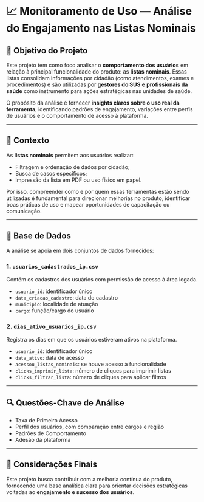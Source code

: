 # 📈 Monitoramento de Uso — Análise do Engajamento nas Listas Nominais

## 🎯 Objetivo do Projeto

Este projeto tem como foco analisar o **comportamento dos usuários** em relação à principal funcionalidade do produto: as **listas nominais**. Essas listas consolidam informações por cidadão (como atendimentos, exames e procedimentos) e são utilizadas por **gestores do SUS** e **profissionais da saúde** como instrumento para ações estratégicas nas unidades de saúde.

O propósito da análise é fornecer **insights claros sobre o uso real da ferramenta**, identificando padrões de engajamento, variações entre perfis de usuários e o comportamento de acesso à plataforma.

---

## 🧩 Contexto

As **listas nominais** permitem aos usuários realizar:

- Filtragem e ordenação de dados por cidadão;
- Busca de casos específicos;
- Impressão da lista em PDF ou uso físico em papel.

Por isso, compreender como e por quem essas ferramentas estão sendo utilizadas é fundamental para direcionar melhorias no produto, identificar boas práticas de uso e mapear oportunidades de capacitação ou comunicação.

---

## 📁 Base de Dados

A análise se apoia em dois conjuntos de dados fornecidos:

### 1. `usuarios_cadastrados_ip.csv`
Contém os cadastros dos usuários com permissão de acesso à área logada.

- `usuario_id`: identificador único
- `data_criacao_cadastro`: data do cadastro
- `municipio`: localidade de atuação
- `cargo`: função/cargo do usuário

### 2. `dias_ativo_usuarios_ip.csv`
Registra os dias em que os usuários estiveram ativos na plataforma.

- `usuario_id`: identificador único
- `data_ativo`: data de acesso
- `acessou_listas_nominais`: se houve acesso à funcionalidade
- `clicks_imprimir_lista`: número de cliques para imprimir listas
- `clicks_filtrar_lista`: número de cliques para aplicar filtros

---

## 🔍 Questões-Chave de Análise

- Taxa de Primeiro Acesso
- Perfil dos usuários, com comparação entre cargos e região
- Padrões de Comportamento
- Adesão da plataforma

---

## 📌 Considerações Finais

Este projeto busca contribuir com a melhoria contínua do produto, fornecendo uma base analítica clara para orientar decisões estratégicas voltadas ao **engajamento e sucesso dos usuários**.